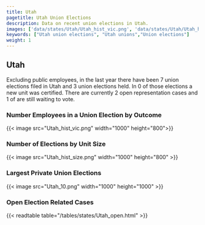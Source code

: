 ```yaml
---
title: Utah
pagetitle: Utah Union Elections
description: Data on recent union elections in Utah.
images: ['data/states/Utah/Utah_hist_vic.png', 'data/states/Utah/Utah_hist_size.png', 'data/states/Utah/Utah_10.png']
keywords: ["Utah union elections", "Utah unions","Union elections"]
weight: 1
---
```

##  Utah

Excluding public employees, in the last year there have been 7 union elections filed in Utah and 3 union elections held. In 0 of those elections a new unit was certified. There are currently 2 open representation cases and 1 of are still waiting to vote.

### Number Employees in a Union Election by Outcome
{{< image src="Utah_hist_vic.png" width="1000" height="800">}}

### Number of Elections by Unit Size
{{< image src="Utah_hist_size.png" width="1000" height="800" >}}

### Largest Private Union Elections
{{< image src="Utah_10.png" width="1000" height="1000"  >}}

### Open Election Related Cases
{{< readtable table="/tables/states/Utah_open.html" >}}

